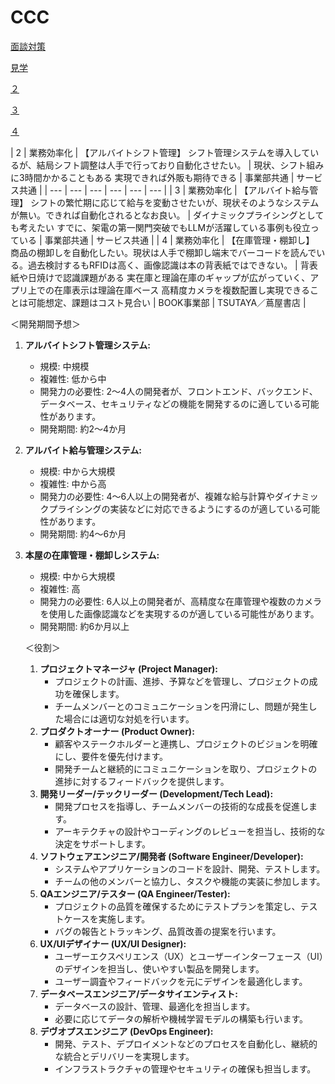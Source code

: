 # CCC

[面談対策](CCC%2007f84c2c28b04496a0335a8c2f037b74/%E9%9D%A2%E8%AB%87%E5%AF%BE%E7%AD%96%2020fb27351ec247b297d5a6058ad085de.md)

[見学](CCC%2007f84c2c28b04496a0335a8c2f037b74/%E8%A6%8B%E5%AD%A6%20f9dfd614ca494b31b84aac9863819e9b.md)

[２](CCC%2007f84c2c28b04496a0335a8c2f037b74/%EF%BC%92%207d8f3ba6b51146c5a63ce2401d50616d.md)

[３](CCC%2007f84c2c28b04496a0335a8c2f037b74/%EF%BC%93%20fdf13752bf6c4fbcaf190d1e2483baa8.md)

[４](CCC%2007f84c2c28b04496a0335a8c2f037b74/%EF%BC%94%20d22107a81ce0426ab50a52b3212cfff1.md)

| 2 | 業務効率化 | 【アルバイトシフト管理】
シフト管理システムを導入しているが、結局シフト調整は人手で行っており自動化させたい。 | 現状、シフト組みに3時間かかることもある
実現できれば外販も期待できる | 事業部共通 | サービス共通 |
| --- | --- | --- | --- | --- | --- |
| 3 | 業務効率化 | 【アルバイト給与管理】
シフトの繁忙期に応じて給与を変動させたいが、現状そのようなシステムが無い。できれば自動化されるとなお良い。 | ダイナミックプライシングとしても考えたい
すでに、架電の第一関門突破でもLLMが活躍している事例も役立っている | 事業部共通 | サービス共通 |
| 4 | 業務効率化 | 【在庫管理・棚卸し】
商品の棚卸しを自動化したい。現状は人手で棚卸し端末でバーコードを読んでいる。過去検討するもRFIDは高く、画像認識は本の背表紙ではできない。 | 背表紙や日焼けで認識課題がある
実在庫と理論在庫のギャップが広がっていく、アプリ上での在庫表示は理論在庫ベース
高精度カメラを複数配置し実現できることは可能想定、課題はコスト見合い | BOOK事業部 | TSUTAYA／蔦屋書店 |

＜開発期間予想＞

1. **アルバイトシフト管理システム:**
    - 規模: 中規模
    - 複雑性: 低から中
    - 開発力の必要性: 2〜4人の開発者が、フロントエンド、バックエンド、データベース、セキュリティなどの機能を開発するのに適している可能性があります。
    - 開発期間: 約2〜4か月
2. **アルバイト給与管理システム:**
    - 規模: 中から大規模
    - 複雑性: 中から高
    - 開発力の必要性: 4〜6人以上の開発者が、複雑な給与計算やダイナミックプライシングの実装などに対応できるようにするのが適している可能性があります。
    - 開発期間: 約4〜6か月
3. **本屋の在庫管理・棚卸しシステム:**
    - 規模: 中から大規模
    - 複雑性: 高
    - 開発力の必要性: 6人以上の開発者が、高精度な在庫管理や複数のカメラを使用した画像認識などを実現するのが適している可能性があります。
    - 開発期間: 約6か月以上
    
    ＜役割＞
    
    1. **プロジェクトマネージャ (Project Manager):**
        - プロジェクトの計画、進捗、予算などを管理し、プロジェクトの成功を確保します。
        - チームメンバーとのコミュニケーションを円滑にし、問題が発生した場合には適切な対処を行います。
    2. **プロダクトオーナー (Product Owner):**
        - 顧客やステークホルダーと連携し、プロジェクトのビジョンを明確にし、要件を優先付けます。
        - 開発チームと継続的にコミュニケーションを取り、プロジェクトの進捗に対するフィードバックを提供します。
    3. **開発リーダー/テックリーダー (Development/Tech Lead):**
        - 開発プロセスを指導し、チームメンバーの技術的な成長を促進します。
        - アーキテクチャの設計やコーディングのレビューを担当し、技術的な決定をサポートします。
    4. **ソフトウェアエンジニア/開発者 (Software Engineer/Developer):**
        - システムやアプリケーションのコードを設計、開発、テストします。
        - チームの他のメンバーと協力し、タスクや機能の実装に参加します。
    5. **QAエンジニア/テスター (QA Engineer/Tester):**
        - プロジェクトの品質を確保するためにテストプランを策定し、テストケースを実施します。
        - バグの報告とトラッキング、品質改善の提案を行います。
    6. **UX/UIデザイナー (UX/UI Designer):**
        - ユーザーエクスペリエンス（UX）とユーザーインターフェース（UI）のデザインを担当し、使いやすい製品を開発します。
        - ユーザー調査やフィードバックを元にデザインを最適化します。
    7. **データベースエンジニア/データサイエンティスト:**
        - データベースの設計、管理、最適化を担当します。
        - 必要に応じてデータの解析や機械学習モデルの構築も行います。
    8. **デヴオプスエンジニア (DevOps Engineer):**
        - 開発、テスト、デプロイメントなどのプロセスを自動化し、継続的な統合とデリバリーを実現します。
        - インフラストラクチャの管理やセキュリティの確保も担当します。